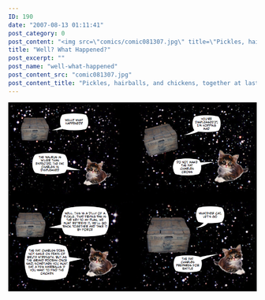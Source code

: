 ```yaml
---
ID: 190
date: "2007-08-13 01:11:41"
post_category: 0
post_content: "<img src=\"comics/comic081307.jpg\" title=\"Pickles, hairballs, and chickens, together at last\" />"
title: "Well? What Happened?"
post_excerpt: ""
post_name: "well-what-happened"
post_content_src: "comic081307.jpg"
post_content_title: "Pickles, hairballs, and chickens, together at last"
---
```



[![Pickles, hairballs, and chickens, together at last](/comics-hi-res/comic081307.jpg)](/comics-hi-res/comic081307.jpg)
